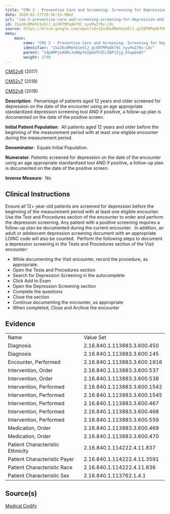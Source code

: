 ```yaml
---
title: "CMS 2 - Preventive Care and Screening: Screening for Depression and Follow-up Plan"
date: 2020-02-27T20:56:53.906Z
url: "cms-2-preventive-care-and-screening-screening-for-depression-and-follow-up-plan.md"
id: 1SaJKu9Mehk1e5lJ_qiV0TMPqdkT9C_nyvPw27Kv-L8c
source: https://drive.google.com/open?id=1SaJKu9Mehk1e5lJ_qiV0TMPqdkT9C_nyvPw27Kv-L8c
menu:
    main:
        name: "CMS 2 - Preventive Care and Screening: Screening for Depression and Follow-up Plan"
        identifier: "1SaJKu9Mehk1e5lJ_qiV0TMPqdkT9C_nyvPw27Kv-L8c"
        parent: "14p6MPjeAHRsJuRApfeZpkbThZCc5BPl5jg_E5qwbG8Y"
        weight: 3790
---
```

[CMS2v6](https://medicalcodify.com/eh/?f=layoutnouser&func&module&tabmodule&name=RXDBmain&searchterm=CMS2&showresult=CMS2v6&showresulttype=Measure) (2017)

[CMS2v7](https://medicalcodify.com/eh/?f=layoutnouser&func&module&tabmodule&name=RXDBmain&searchterm=CMS2&showresult=CMS2v7&showresulttype=Measure) (2018)

[CMS2v8](https://medicalcodify.com/eh/?f=layoutnouser&func&module&tabmodule&name=RXDBmain&searchterm=CMS2&showresult=CMS2v8&showresulttype=Measure) (2019)



**Description**:  Percentage of patients aged 12 years and older screened for depression on the date of the encounter using an age appropriate standardized depression screening tool AND if positive, a follow-up plan is documented on the date of the positive screen.

**Initial Patient Population**:  All patients aged 12 years and older before the beginning of the measurement period with at least one eligible encounter during the measurement period.

**Denominator**:  Equals Initial Population.

**Numerator**: Patients screened for depression on the date of the encounter using an age appropriate standardized tool AND if positive, a follow-up plan is documented on the date of the positive screen.

**Inverse Measure**:  No

## Clinical Instructions

Ensure all 12+ year-old patients are screened for depression before the beginning of the measurement period with at least one eligible encounter. Use the Test and Procedures section of the encounter to order and perform the depression screening. Any patient with a positive screening requires a follow-up plan be documented during the current encounter.  In addition, an adult or adolescent depression screening document with an appropriate LOINC code will also be counted.  Perform the following steps to document a depression screening in the Tests and Procedures section of the Visit encounter:

* While documenting the Visit encounter, record the procedure, as appropriate.
* Open the Tests and Procedures section
* Search for Depression Screening in the autocomplete
* Click Add to Exam
* Open the Depression Screening section
* Complete the questions
* Close the section
* Continue documenting the encounter, as appropriate
* When completed, Close and Archive the encounter

## Evidence

<table>
  <tr>
    <td>Name</td>
    <td>Value Set</td>
  </tr>
  <tr>
    <td>Diagnosis</td>
    <td>2.16.840.1.113883.3.600.450</td>
  </tr>
  <tr>
    <td>Diagnosis</td>
    <td>2.16.840.1.113883.3.600.145</td>
  </tr>
  <tr>
    <td>Encounter, Performed</td>
    <td>2.16.840.1.113883.3.600.1916</td>
  </tr>
  <tr>
    <td>Intervention, Order</td>
    <td>2.16.840.1.113883.3.600.537</td>
  </tr>
  <tr>
    <td>Intervention, Order</td>
    <td>2.16.840.1.113883.3.600.538</td>
  </tr>
  <tr>
    <td>Intervention, Performed</td>
    <td>2.16.840.1.113883.3.600.1542</td>
  </tr>
  <tr>
    <td>Intervention, Performed</td>
    <td>2.16.840.1.113883.3.600.1545</td>
  </tr>
  <tr>
    <td>Intervention, Performed</td>
    <td>2.16.840.1.113883.3.600.467</td>
  </tr>
  <tr>
    <td>Intervention, Performed</td>
    <td>2.16.840.1.113883.3.600.468</td>
  </tr>
  <tr>
    <td>Intervention, Performed</td>
    <td>2.16.840.1.113883.3.600.559</td>
  </tr>
  <tr>
    <td>Medication, Order</td>
    <td>2.16.840.1.113883.3.600.469</td>
  </tr>
  <tr>
    <td>Medication, Order</td>
    <td>2.16.840.1.113883.3.600.470</td>
  </tr>
  <tr>
    <td>Patient Characteristic Ethnicity</td>
    <td>2.16.840.1.114222.4.11.837</td>
  </tr>
  <tr>
    <td>Patient Characteristic Payer</td>
    <td>2.16.840.1.114222.4.11.3591</td>
  </tr>
  <tr>
    <td>Patient Characteristic Race</td>
    <td>2.16.840.1.114222.4.11.836</td>
  </tr>
  <tr>
    <td>Patient Characteristic Sex</td>
    <td>2.16.840.1.113762.1.4.1</td>
  </tr>
</table>

## Source(s)

[Medical Codify](https://medicalcodify.com/eh/?f=layoutnouser&func&name=RXDBmain&module&tabmodule&searchterm=CMS2&Submit=Search&icd9search=0&icd10search=0&icd10pcssearch=0&snomedsearch=0&loincsearch=0&labcorpsearch=0&questsearch=0&rxnormsearch=0&hcpcssearch=0&ndcsearch=0&cvxsearch=0&vissearch=0&vssearch=0&meassearch=1&pcssearch=1&fdbsearch=1&fdbnamesearch=1&fullsearch&flowsheet)


